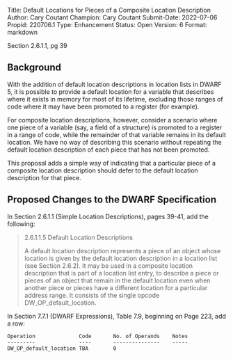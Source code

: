 Title:       Default Locations for Pieces of a Composite Location Description
Author:      Cary Coutant
Champion:    Cary Coutant
Submit-Date: 2022-07-06
Propid:      220706.1
Type:        Enhancement
Status:      Open
Version:     6
Format:      markdown

Section 2.6.1.1, pg 39

Background
----------

With the addition of default location descriptions in location lists in
DWARF 5, it is possible to provide a default location for a variable
that describes where it exists in memory for most of its lifetime,
excluding those ranges of code where it may have been promoted to a
register (for example).

For composite location descriptions, however, consider a scenario where
one piece of a variable (say, a field of a structure) is promoted to a
register in a range of code, while the remainder of that variable
remains in its default location. We have no way of describing this
scenario without repeating the default location description of each
piece that has not been promoted.

This proposal adds a simple way of indicating that a particular piece of
a composite location description should defer to the default location
description for that piece.


Proposed Changes to the DWARF Specification
-------------------------------------------

In Section 2.6.1.1 (Simple Location Descriptions), pages 39-41, add the
following:

> 2.6.1.1.5 Default Location Descriptions
> 
> A default location description represents a piece of an object whose
> location is given by the default location description in a location
> list (see Section 2.6.2). It may be used in a composite location
> description that is part of a location list entry, to describe a
> piece or pieces of an object that remain in the default location
> even when another piece or pieces have a different location for a
> particular address range. It consists of the single opcode
> DW_OP_default_location.

In Section 7.7.1 (DWARF Expressions), Table 7.9, beginning on Page 223,
add a row:

    Operation              Code       No. of Operands    Notes
    ---------              ----       ---------------    -----
    DW_OP_default_location TBA        0

